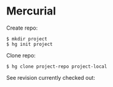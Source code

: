
# Mercurial

Create repo:

    $ mkdir project
    $ hg init project

Clone repo:

    $ hg clone project-repo project-local

See revision currently checked out: